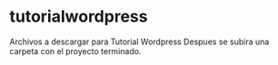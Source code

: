 # tutorialwordpress
Archivos a descargar para Tutorial Wordpress
Despues se subira una carpeta con el proyecto terminado.
